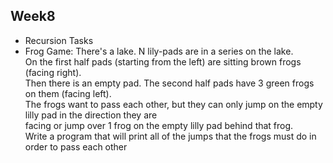 ## Week8
- Recursion Tasks
- Frog Game:
There's a lake. N lily-pads are in a series on the lake.  
On the first half pads (starting from the left) are sitting brown frogs (facing right).  
Then there is an empty pad. The second half pads have 3 green frogs on them (facing left).  
The frogs want to pass each other, but they can only jump on the empty lilly pad in the direction they are  
facing or jump over 1 frog on the empty lilly pad behind that frog.  
Write a program that will print all of the jumps that the frogs must do in order to pass each other
